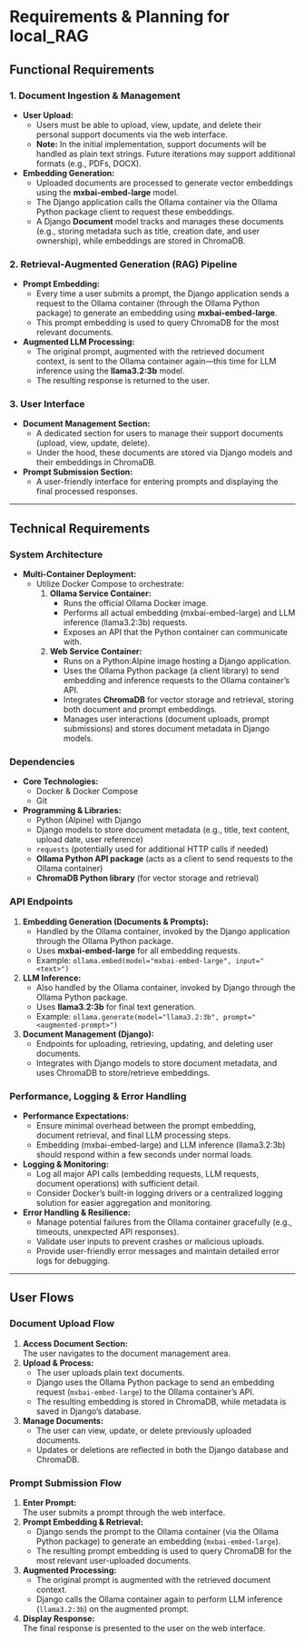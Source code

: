 # Requirements & Planning for local_RAG

## Functional Requirements

### 1. Document Ingestion & Management
- **User Upload:**
  - Users must be able to upload, view, update, and delete their personal support documents via the web interface.
  - **Note:** In the initial implementation, support documents will be handled as plain text strings. Future iterations may support additional formats (e.g., PDFs, DOCX).
- **Embedding Generation:**
  - Uploaded documents are processed to generate vector embeddings using the **mxbai-embed-large** model.
  - The Django application calls the Ollama container via the Ollama Python package client to request these embeddings.
  - A Django **Document** model tracks and manages these documents (e.g., storing metadata such as title, creation date, and user ownership), while embeddings are stored in ChromaDB.

### 2. Retrieval-Augmented Generation (RAG) Pipeline
- **Prompt Embedding:**
  - Every time a user submits a prompt, the Django application sends a request to the Ollama container (through the Ollama Python package) to generate an embedding using **mxbai-embed-large**.
  - This prompt embedding is used to query ChromaDB for the most relevant documents.
- **Augmented LLM Processing:**
  - The original prompt, augmented with the retrieved document context, is sent to the Ollama container again—this time for LLM inference using the **llama3.2:3b** model.
  - The resulting response is returned to the user.

### 3. User Interface
- **Document Management Section:**
  - A dedicated section for users to manage their support documents (upload, view, update, delete).
  - Under the hood, these documents are stored via Django models and their embeddings in ChromaDB.
- **Prompt Submission Section:**
  - A user-friendly interface for entering prompts and displaying the final processed responses.

---

## Technical Requirements

### System Architecture
- **Multi-Container Deployment:**
  - Utilize Docker Compose to orchestrate:
    1. **Ollama Service Container:**  
       - Runs the official Ollama Docker image.
       - Performs all actual embedding (mxbai-embed-large) and LLM inference (llama3.2:3b) requests.
       - Exposes an API that the Python container can communicate with.
    2. **Web Service Container:**
       - Runs on a Python:Alpine image hosting a Django application.
       - Uses the Ollama Python package (a client library) to send embedding and inference requests to the Ollama container’s API.
       - Integrates **ChromaDB** for vector storage and retrieval, storing both document and prompt embeddings.
       - Manages user interactions (document uploads, prompt submissions) and stores document metadata in Django models.

### Dependencies
- **Core Technologies:**
  - Docker & Docker Compose
  - Git
- **Programming & Libraries:**
  - Python (Alpine) with Django
  - Django models to store document metadata (e.g., title, text content, upload date, user reference)
  - `requests` (potentially used for additional HTTP calls if needed)
  - **Ollama Python API package** (acts as a client to send requests to the Ollama container)
  - **ChromaDB Python library** (for vector storage and retrieval)

### API Endpoints
1. **Embedding Generation (Documents & Prompts):**
   - Handled by the Ollama container, invoked by the Django application through the Ollama Python package.
   - Uses **mxbai-embed-large** for all embedding requests.
   - Example: `ollama.embed(model="mxbai-embed-large", input="<text>")`
2. **LLM Inference:**
   - Also handled by the Ollama container, invoked by Django through the Ollama Python package.
   - Uses **llama3.2:3b** for final text generation.
   - Example: `ollama.generate(model="llama3.2:3b", prompt="<augmented-prompt>")`
3. **Document Management (Django):**
   - Endpoints for uploading, retrieving, updating, and deleting user documents.
   - Integrates with Django models to store document metadata, and uses ChromaDB to store/retrieve embeddings.

### Performance, Logging & Error Handling
- **Performance Expectations:**
  - Ensure minimal overhead between the prompt embedding, document retrieval, and final LLM processing steps.
  - Embedding (mxbai-embed-large) and LLM inference (llama3.2:3b) should respond within a few seconds under normal loads.
- **Logging & Monitoring:**
  - Log all major API calls (embedding requests, LLM requests, document operations) with sufficient detail.
  - Consider Docker’s built-in logging drivers or a centralized logging solution for easier aggregation and monitoring.
- **Error Handling & Resilience:**
  - Manage potential failures from the Ollama container gracefully (e.g., timeouts, unexpected API responses).
  - Validate user inputs to prevent crashes or malicious uploads.
  - Provide user-friendly error messages and maintain detailed error logs for debugging.

---

## User Flows

### Document Upload Flow
1. **Access Document Section:**  
   The user navigates to the document management area.
2. **Upload & Process:**  
   - The user uploads plain text documents.
   - Django uses the Ollama Python package to send an embedding request (`mxbai-embed-large`) to the Ollama container’s API.
   - The resulting embedding is stored in ChromaDB, while metadata is saved in Django’s database.
3. **Manage Documents:**  
   - The user can view, update, or delete previously uploaded documents.
   - Updates or deletions are reflected in both the Django database and ChromaDB.

### Prompt Submission Flow
1. **Enter Prompt:**  
   The user submits a prompt through the web interface.
2. **Prompt Embedding & Retrieval:**  
   - Django sends the prompt to the Ollama container (via the Ollama Python package) to generate an embedding (`mxbai-embed-large`).
   - The resulting prompt embedding is used to query ChromaDB for the most relevant user-uploaded documents.
3. **Augmented Processing:**  
   - The original prompt is augmented with the retrieved document context.
   - Django calls the Ollama container again to perform LLM inference (`llama3.2:3b`) on the augmented prompt.
4. **Display Response:**  
   The final response is presented to the user on the web interface.